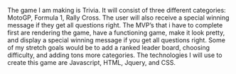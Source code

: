The game I am making is Trivia. It will consist of three different categories: MotoGP, Formula 1, Rally Cross. The user will also receive a special winning message if they get all questions right. The MVP’s that i have to complete first are rendering the game, have a functioning game, make it look pretty, and display a special winning message if you get all questions right. Some of my stretch goals would be to add a ranked leader board, choosing difficulty, and adding tons more categories. The technologies I will use to create this game are Javascript, HTML, Jquery, and CSS.
